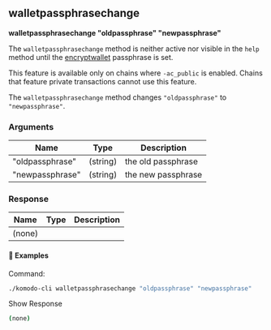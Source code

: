 ## walletpassphrasechange

**walletpassphrasechange "oldpassphrase" "newpassphrase"**

The `walletpassphrasechange` method is neither active nor visible in the `help` method until the [encryptwallet](https://docs.komodoplatform.com/basic-docs/komodo-api/wallet.html#encryptwallet) passphrase is set.

This feature is available only on chains where `-ac_public` is enabled. Chains that feature private transactions cannot use this feature.

The `walletpassphrasechange` method changes `"oldpassphrase"` to `"newpassphrase"`.

### Arguments

| Name            | Type     | Description        |
| --------------- | -------- | ------------------ |
| "oldpassphrase" | (string) | the old passphrase |
| "newpassphrase" | (string) | the new passphrase |

### Response

| Name   | Type | Description |
| ------ | ---- | ----------- |
| (none) |      |             |

#### 📌 Examples

Command:

```bash
./komodo-cli walletpassphrasechange "oldpassphrase" "newpassphrase"
```

Show Response

```bash
(none)
```